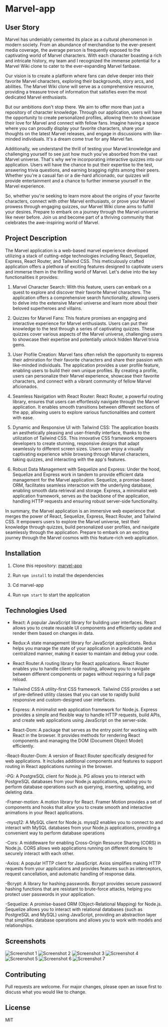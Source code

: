 # Marvel-app

## User Story
Marvel has undeniably cemented its place as a cultural phenomenon in modern society. From an abundance of merchandise to the ever-present media coverage, the average person is frequently exposed to the captivating world of Marvel characters. With each character boasting a rich and intricate history, my team and I recognized the immense potential for a Marvel Wiki clone to cater to the ever-expanding Marvel fanbase.

Our vision is to create a platform where fans can delve deeper into their favorite Marvel characters, exploring their backgrounds, story arcs, and abilities. The Marvel Wiki clone will serve as a comprehensive resource, providing a treasure trove of information that satisfies even the most dedicated Marvel enthusiasts.

But our ambitions don't stop there. We aim to offer more than just a repository of character knowledge. Through our application, users will have the opportunity to create personalized profiles, allowing them to showcase their love for Marvel and connect with fellow fans. Imagine having a space where you can proudly display your favorite characters, share your thoughts on the latest Marvel releases, and engage in discussions with like-minded individuals. It's a dream come true for any Marvel fan.

Additionally, we understand the thrill of testing your Marvel knowledge and challenging yourself to see just how much you've absorbed from the vast Marvel universe. That's why we're incorporating interactive quizzes into our application. Users will have the chance to put their expertise to the test, answering trivia questions, and earning bragging rights among their peers. Whether you're a casual fan or a die-hard aficionado, our quizzes will provide entertainment and a chance to further immerse yourself in the Marvel experience.

So, whether you're seeking to learn more about the origins of your favorite characters, connect with other Marvel enthusiasts, or prove your Marvel prowess through engaging quizzes, our Marvel Wiki clone aims to fulfill your desires. Prepare to embark on a journey through the Marvel universe like never before. Join us and become part of a thriving community that celebrates the awe-inspiring world of Marvel.

## Project Description
The Marvel application is a web-based marvel experience developed utilizing a stack of cutting-edge technologies including React, Sequelize, Express, React Router, and Tailwind CSS. This meticulously crafted application offers a plethora of exciting features designed to captivate users and immerse them in the thrilling world of Marvel. Let's delve into the key functionalities it provides:

1. Marvel Character Search: With this feature, users can embark on a quest to explore and discover their favorite Marvel characters. The application offers a comprehensive search functionality, allowing users to delve into the extensive Marvel universe and learn more about their beloved superheroes and villains.

2. Quizzes for Marvel Fans: This feature promises an engaging and interactive experience for Marvel enthusiasts. Users can put their knowledge to the test through a series of captivating quizzes. These quizzes cover various aspects of the Marvel universe, challenging users to showcase their expertise and potentially unlock hidden Marvel trivia gems.

3. User Profile Creation: Marvel fans often relish the opportunity to express their admiration for their favorite characters and share their passion with like-minded individuals. The application provides a user profile feature, enabling users to build their own unique profiles. By creating a profile, users can personalize their Marvel experience, showcase their favorite characters, and connect with a vibrant community of fellow Marvel aficionados.

4. Seamless Navigation with React Router: React Router, a powerful routing library, ensures that users can effortlessly navigate through the Marvel application. It enables smooth transitions between different sections of the app, allowing users to explore various functionalities and content with ease.

5. Dynamic and Responsive UI with Tailwind CSS: The application boasts an aesthetically pleasing and user-friendly interface, thanks to the utilization of Tailwind CSS. This innovative CSS framework empowers developers to create stunning, responsive designs that adapt seamlessly to different screen sizes. Users can enjoy a visually captivating experience while browsing through Marvel characters, taking quizzes, and interacting with the app's features.

6. Robust Data Management with Sequelize and Express: Under the hood, Sequelize and Express work in tandem to provide efficient data management for the Marvel application. Sequelize, a promise-based ORM, facilitates seamless interaction with the underlying database, enabling smooth data retrieval and storage. Express, a minimalist web application framework, serves as the backbone of the application, handling HTTP requests and ensuring robust server-side functionality.

In summary, the Marvel application is an immersive web experience that merges the power of React, Sequelize, Express, React Router, and Tailwind CSS. It empowers users to explore the Marvel universe, test their knowledge through quizzes, build personalized user profiles, and navigate seamlessly through the application. Prepare to embark on an exciting journey through the Marvel cosmos with this feature-rich web application.

## Installation
1. Clone this repository: [marvel-app](https://github.com/Doylej16/Capstone.git)

2. Run `npm install` to install the dependencies
3. Cd marvel-app
3. Run `npm start` to start the application

## Technologies Used
- React: A popular JavaScript library for building user interfaces. React allows you to create reusable UI components and efficiently update and render them based on changes in data.

- Redux:A state management library for JavaScript applications. Redux helps you manage the state of your application in a predictable and centralized manner, making it easier to maintain and debug your code.

- React Router:A routing library for React applications. React Router enables you to handle client-side routing, allowing you to navigate between different components or pages without requiring a full page reload.

- Tailwind CSS:A utility-first CSS framework. Tailwind CSS provides a set of pre-defined utility classes that you can use to rapidly build responsive and custom-designed user interfaces.

- Express: A minimalist web application framework for Node.js. Express provides a simple and flexible way to handle HTTP requests, build APIs, and create web applications using JavaScript on the server-side.

- React-Dom:  A package that serves as the entry point for working with React in the browser. It provides methods for rendering React components and managing the DOM (Document Object Model) efficiently.

-React-Router-Dom:  A version of React Router specifically designed for web applications. It includes additional components and features to support routing in React applications running in the browser.

-PG: A PostgreSQL client for Node.js. PG allows you to interact with PostgreSQL databases from your Node.js applications, enabling you to perform database operations such as querying, inserting, updating, and deleting data.

-Framer-motion:  A motion library for React. Framer Motion provides a set of components and hooks that allow you to create smooth and interactive animations in your React applications.

-mysq12: A MySQL client for Node.js. mysql2 enables you to connect to and interact with MySQL databases from your Node.js applications, providing a convenient way to perform database operations

-Cors: A middleware for enabling Cross-Origin Resource Sharing (CORS) in Node.js. CORS allows web applications running on different domains to securely interact with each other.

-Axios: A popular HTTP client for JavaScript. Axios simplifies making HTTP requests from your applications and provides features such as interceptors, request cancellation, and automatic handling of response data.

-Bcrypt: A library for hashing passwords. Bcrypt provides secure password hashing functions that are resistant to brute-force attacks, helping you protect user passwords in your application.

-Sequelize: A promise-based ORM (Object-Relational Mapping) for Node.js. Sequelize allows you to interact with relational databases (such as PostgreSQL and MySQL) using JavaScript, providing an abstraction layer that simplifies database operations and allows you to work with models and relationships.

## Screenshots
![Screenshot 1](./marvel-app/public/scshot1.png)
![Screenshot 2](./marvel-app/public/scshot2.png)
![Screenshot 3](./marvel-app/public/scshot3.png)
![Screenshot 4](./marvel-app/public/scshot4.png)
![Screenshot 5](./marvel-app/public/scshot5.png)
![Screenshot 6](./marvel-app/public/scshot6.png)
![Screenshot 7](./marvel-app/public/scshot7.png)

## Contributing
Pull requests are welcome. For major changes, please open an issue first to discuss what you would like to change.

## License
MIT
